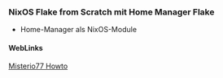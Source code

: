 ### NixOS Flake from Scratch mit Home Manager Flake

- Home-Manager als NixOS-Module

#### WebLinks
[Misterio77 Howto](https://github.com/Misterio77/nix-starter-configs)
